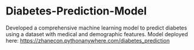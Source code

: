 # Diabetes-Prediction-Model
Developed a comprehensive machine learning model to predict diabetes using a dataset with medical and demographic features.
Model deployed here: https://zhanecon.pythonanywhere.com/diabetes_prediction
